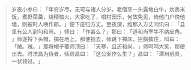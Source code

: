 > 岁夜小参曰：​「年穷岁尽，无可与诸人分岁。老僧烹一头露地白牛，炊黍米饭，煮野菜羹，烧精柚火，大家吃了，唱村田乐，何故免见，倚他门户傍他墙，刚被时人唤作郎。​」便下座归方丈。至夜深，维那入方丈问讯曰：​「县里有公人到勾和尚。​」师曰：​「作甚么？​」那曰：​「道和尚宰牛不纳皮角。​」师遂捋下头帽，掷在地上。那便拾去，师跳下禅床，拦胸擒住，叫曰：​「贼。贼。​」那将帽子覆师顶曰：​「天寒，且还和尚。​」师呵呵大笑，那便出去。时法昌为侍者，师顾昌曰：​「这公案作么生？​」昌曰：​「潭州纸贵，一状领过。​」


